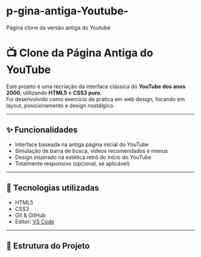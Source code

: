 # p-gina-antiga-Youtube-
 Página clone da versão antiga do Youtube

# 📺 Clone da Página Antiga do YouTube

Este projeto é uma recriação da interface clássica do **YouTube dos anos 2000**, utilizando **HTML5** e **CSS3 puro**.  
Foi desenvolvido como exercício de prática em web design, focando em layout, posicionamento e design nostálgico.

---

## ✨ Funcionalidades

- Interface baseada na antiga página inicial do YouTube
- Simulação de barra de busca, vídeos recomendados e menus
- Design inspirado na estética retrô do início do YouTube
- Totalmente responsivo (opcional, se aplicável)

---

## 🔧 Tecnologias utilizadas

- HTML5
- CSS3
- Git & GitHub
- Editor: [VS Code](https://code.visualstudio.com/)

---

## 📁 Estrutura do Projeto
